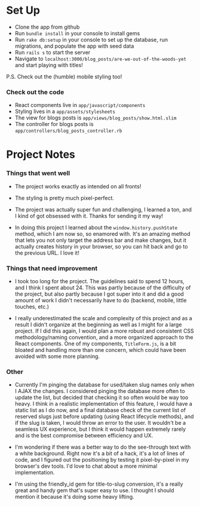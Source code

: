 # Set Up

* Clone the app from github
* Run `bundle install` in your console to install gems
* Run `rake db:setup` in your console to set up the database, run migrations, and populate the app with seed data
* Run `rails s` to start the server
* Navigate to `localhost:3000/blog_posts/are-we-out-of-the-woods-yet` and start playing with titles!

P.S. Check out the (humble) mobile styling too!

### Check out the code

* React components live in `app/javascript/components`
* Styling lives in a `app/assets/stylesheets`
* The view for blogs posts is `app/views/blog_posts/show.html.slim`
* The controller for blogs posts is `app/controllers/blog_posts_controller.rb`

# Project Notes

### Things that went well

* The project works exactly as intended on all fronts!

* The styling is pretty much pixel-perfect.

* The project was actually super fun and challenging, I learned a ton, and I kind of got obsessed with it. Thanks for sending it my way!

* In doing this project I learned about the `window.history.pushState` method, which I am now so, so enamored with. It's an amazing method that lets you not only target the address bar and make changes, but it actually creates history in your browser, so you can hit back and go to the previous URL. I love it!


### Things that need improvement

* I took too long for the project. The guidelines said to spend 12 hours, and I think I spent about 24. This was partly because of the difficulty of the project, but also partly because I got super into it and did a good amount of work I didn't necessarily have to do (backend, mobile, little touches, etc.)

* I really underestimated the scale and complexity of this project and as a result I didn't organize at the beginning as well as I might for a large project. If I did this again, I would plan a more robust and consistent CSS methodology/naming convention, and a more organized approach to the React components. One of my components, `TitleForm.js`, is a bit bloated and handling more than one concern, which could have been avoided with some more planning.

### Other

* Currently I'm pinging the database for used/taken slug names only when I AJAX the changes. I considered pinging the database more often to update the list, but decided that checking it so often would be way too heavy. I think in a realistic implementation of this feature, I would have a static list as I do now, and a final database check of the current list of reserved slugs just before updating (using React lifecycle methods), and if the slug is taken, I would throw an error to the user. It wouldn't be a seamless UX experience, but I think it would happen extremely rarely and is the best compromise between efficiency and UX.

* I'm wondering if there was a better way to do the see-through text with a white background. Right now it's a bit of a hack, it's a lot of lines of code, and I figured out the positioning by testing it pixel-by-pixel in my browser's dev tools. I'd love to chat about a more minimal implementation.

* I'm using the friendly_id gem for title-to-slug conversion, it's a really great and handy gem that's super easy to use. I thought I should mention it because it's doing some heavy lifting.

